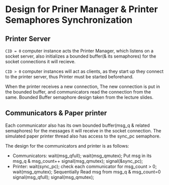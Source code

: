 # Design for Priner Manager & Printer Semaphores Synchronization

## Printer Server

`CID = 0` computer instance acts the Printer Manager, which listens on a socket server, also initializes a bounded buffer(& its semaphores) for the socket connections it will recieve.

`CID > 0` computer instances will act as clients, as they start up they connect to the printer server, thus Printer must be started beforehand.

When the printer receives a new connection, The new connection is put in the bounded buffer, and communicators read the connection from the same.
Bounded Buffer semaphore design taken from the lecture slides.

## Communicators & Paper printer

Each communicator also has its own bounded buffer(msg_q & related semaphores) for the messages it will receive in the socket connection.
The simulated paper printer thread also has access to the sync_pc semaphore.

The design for the communicators and printer is as follows:

- Communicators: wait(msg_qfull); wait(msg_qmutex); Put msg in its msg_q & msg_count++ signal(msg_qmutex); signal(&sync_pc);
- Printer: wait(sync_pc); check each communicator for msg_count > 0; wait(msg_qmutex); Sequentially Read msg from msg_q & msg_count=0 signal(msg_qfull); signal(msg_qmutex);
